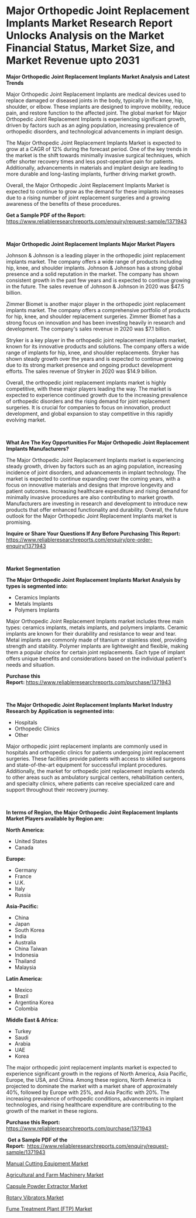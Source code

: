 <p><h1>Major Orthopedic Joint Replacement Implants Market Research Report Unlocks Analysis on the Market Financial Status, Market Size, and Market Revenue upto 2031</h1></p><p><strong>Major Orthopedic Joint Replacement Implants Market Analysis and Latest Trends</strong></p>
<p><p>Major Orthopedic Joint Replacement Implants are medical devices used to replace damaged or diseased joints in the body, typically in the knee, hip, shoulder, or elbow. These implants are designed to improve mobility, reduce pain, and restore function to the affected joint. The global market for Major Orthopedic Joint Replacement Implants is experiencing significant growth, driven by factors such as an aging population, increasing prevalence of orthopedic disorders, and technological advancements in implant design.</p><p>The Major Orthopedic Joint Replacement Implants Market is expected to grow at a CAGR of 12% during the forecast period. One of the key trends in the market is the shift towards minimally invasive surgical techniques, which offer shorter recovery times and less post-operative pain for patients. Additionally, advancements in materials and implant design are leading to more durable and long-lasting implants, further driving market growth.</p><p>Overall, the Major Orthopedic Joint Replacement Implants Market is expected to continue to grow as the demand for these implants increases due to a rising number of joint replacement surgeries and a growing awareness of the benefits of these procedures.</p></p>
<p><strong>Get a Sample PDF of the Report:&nbsp;</strong> <a href="https://www.reliableresearchreports.com/enquiry/request-sample/1371943">https://www.reliableresearchreports.com/enquiry/request-sample/1371943</a></p>
<p>&nbsp;</p>
<p><strong>Major Orthopedic Joint Replacement Implants Major Market Players</strong></p>
<p><p>Johnson & Johnson is a leading player in the orthopedic joint replacement implants market. The company offers a wide range of products including hip, knee, and shoulder implants. Johnson & Johnson has a strong global presence and a solid reputation in the market. The company has shown consistent growth in the past few years and is expected to continue growing in the future. The sales revenue of Johnson & Johnson in 2020 was $47.5 billion.</p><p>Zimmer Biomet is another major player in the orthopedic joint replacement implants market. The company offers a comprehensive portfolio of products for hip, knee, and shoulder replacement surgeries. Zimmer Biomet has a strong focus on innovation and has been investing heavily in research and development. The company's sales revenue in 2020 was $7.1 billion.</p><p>Stryker is a key player in the orthopedic joint replacement implants market, known for its innovative products and solutions. The company offers a wide range of implants for hip, knee, and shoulder replacements. Stryker has shown steady growth over the years and is expected to continue growing due to its strong market presence and ongoing product development efforts. The sales revenue of Stryker in 2020 was $14.9 billion.</p><p>Overall, the orthopedic joint replacement implants market is highly competitive, with these major players leading the way. The market is expected to experience continued growth due to the increasing prevalence of orthopedic disorders and the rising demand for joint replacement surgeries. It is crucial for companies to focus on innovation, product development, and global expansion to stay competitive in this rapidly evolving market.</p></p>
<p>&nbsp;</p>
<p><strong>What Are The Key Opportunities For Major Orthopedic Joint Replacement Implants Manufacturers?</strong></p>
<p><p>The Major Orthopedic Joint Replacement Implants market is experiencing steady growth, driven by factors such as an aging population, increasing incidence of joint disorders, and advancements in implant technology. The market is expected to continue expanding over the coming years, with a focus on innovative materials and designs that improve longevity and patient outcomes. Increasing healthcare expenditure and rising demand for minimally invasive procedures are also contributing to market growth. Manufacturers are investing in research and development to introduce new products that offer enhanced functionality and durability. Overall, the future outlook for the Major Orthopedic Joint Replacement Implants market is promising.</p></p>
<p><strong>Inquire or Share Your Questions If Any Before Purchasing This Report:</strong> <a href="https://www.reliableresearchreports.com/enquiry/pre-order-enquiry/1371943">https://www.reliableresearchreports.com/enquiry/pre-order-enquiry/1371943</a></p>
<p>&nbsp;</p>
<p><strong>Market Segmentation</strong></p>
<p><strong>The Major Orthopedic Joint Replacement Implants Market Analysis by types is segmented into:</strong></p>
<p><ul><li>Ceramics Implants</li><li>Metals Implants</li><li>Polymers Implants</li></ul></p>
<p><p>Major Orthopedic Joint Replacement Implants market includes three main types: ceramics implants, metals implants, and polymers implants. Ceramic implants are known for their durability and resistance to wear and tear. Metal implants are commonly made of titanium or stainless steel, providing strength and stability. Polymer implants are lightweight and flexible, making them a popular choice for certain joint replacements. Each type of implant offers unique benefits and considerations based on the individual patient's needs and situation.</p></p>
<p><strong>Purchase this Report:&nbsp;</strong><a href="https://www.reliableresearchreports.com/purchase/1371943">https://www.reliableresearchreports.com/purchase/1371943</a></p>
<p>&nbsp;</p>
<p><strong>The Major Orthopedic Joint Replacement Implants Market Industry Research by Application is segmented into:</strong></p>
<p><ul><li>Hospitals</li><li>Orthopedic Clinics</li><li>Other</li></ul></p>
<p><p>Major orthopedic joint replacement implants are commonly used in hospitals and orthopedic clinics for patients undergoing joint replacement surgeries. These facilities provide patients with access to skilled surgeons and state-of-the-art equipment for successful implant procedures. Additionally, the market for orthopedic joint replacement implants extends to other areas such as ambulatory surgical centers, rehabilitation centers, and specialty clinics, where patients can receive specialized care and support throughout their recovery journey.</p></p>
<p>&nbsp;</p>
<p><strong>In terms of Region, the Major Orthopedic Joint Replacement Implants Market Players available by Region are:</strong></p>
<p>
    <p> <strong> North America: </strong>
        <ul>
            <li>United States</li>
            <li>Canada</li>
        </ul>
        </p> 
    <p> <strong> Europe: </strong>
        <ul>
            <li>Germany</li>
            <li>France</li>
            <li>U.K.</li>
            <li>Italy</li>
            <li>Russia</li>
        </ul>
        </p> 
    <p> <strong> Asia-Pacific: </strong>
        <ul>
            <li>China</li>
            <li>Japan</li>
            <li>South Korea</li>
            <li>India</li>
            <li>Australia</li>
            <li>China Taiwan</li>
            <li>Indonesia</li>
            <li>Thailand</li>
            <li>Malaysia</li>
        </ul>
        </p> 
    <p> <strong> Latin America: </strong>
        <ul>
            <li>Mexico</li>
            <li>Brazil</li>
            <li>Argentina Korea</li>
            <li>Colombia</li>
        </ul>
        </p> 
    <p> <strong> Middle East & Africa: </strong>
        <ul>
            <li>Turkey</li>
            <li>Saudi</li>
            <li>Arabia</li>
            <li>UAE</li>
            <li>Korea</li>
        </ul>
    </p>
    </p>
<p><p>The major orthopedic joint replacement implants market is expected to experience significant growth in the regions of North America, Asia Pacific, Europe, the USA, and China. Among these regions, North America is projected to dominate the market with a market share of approximately 40%, followed by Europe with 25%, and Asia Pacific with 20%. The increasing prevalence of orthopedic conditions, advancements in implant technologies, and rising healthcare expenditure are contributing to the growth of the market in these regions.</p></p>
<p><strong>Purchase this Report: </strong><a href="https://www.reliableresearchreports.com/purchase/1371943">https://www.reliableresearchreports.com/purchase/1371943</a></p>
<p>&nbsp;<strong>Get a Sample PDF of the Report:&nbsp;&nbsp;</strong><a href="https://www.reliableresearchreports.com/enquiry/request-sample/1371943">https://www.reliableresearchreports.com/enquiry/request-sample/1371943</a></p>
<p><strong></strong></p>
<p><p><a href="https://medium.com/@sarademiri71/decoding-manual-cutting-equipment-market-metrics-market-share-trends-and-growth-patterns-4fdc0fecda6b">Manual Cutting Equipment Market</a></p><p><a href="https://medium.com/@sarademiri71/agricultural-and-farm-machinery-market-research-report-its-history-and-forecast-2024-to-2031-e2344ce14583">Agricultural and Farm Machinery Market</a></p><p><a href="https://medium.com/@juansmith1961/capsule-powder-extractor-market-report-reveals-the-latest-trends-and-growth-opportunities-of-this-8aa6bd0654b3">Capsule Powder Extractor Market</a></p><p><a href="https://medium.com/@sarademiri71/rotary-vibrators-market-size-market-outlook-and-market-forecast-2024-to-2031-234a8abf891c">Rotary Vibrators Market</a></p><p><a href="https://medium.com/@rosejohnson762014/fume-treatment-plant-ftp-market-analysis-and-sze-forecasted-for-period-from-2024-to-2031-f1a2a7d5ca1c">Fume Treatment Plant (FTP) Market</a></p></p>